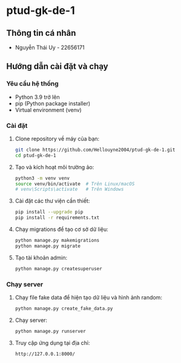 # ptud-gk-de-1

## Thông tin cá nhân
- Nguyễn Thái Uy - 22656171

## Hướng dẫn cài đặt và chạy

### Yêu cầu hệ thống
- Python 3.9 trở lên
- pip (Python package installer)
- Virtual environment (venv)

### Cài đặt
1. Clone repository về máy của bạn:
    ```sh
    git clone https://github.com/Hellouyne2004/ptud-gk-de-1.git
    cd ptud-gk-de-1
    ```

2. Tạo và kích hoạt môi trường ảo:
    ```sh
    python3 -m venv venv
    source venv/bin/activate  # Trên Linux/macOS
    # venv\Scripts\activate   # Trên Windows
    ```
    
3. Cài đặt các thư viện cần thiết:
    ```sh
    pip install --upgrade pip
    pip install -r requirements.txt
    ```

4. Chạy migrations để tạo cơ sở dữ liệu:
    ```sh
    python manage.py makemigrations
    python manage.py migrate
    ```

5. Tạo tài khoản admin:
    ```sh
    python manage.py createsuperuser
    ```

### Chạy server
1. Chạy file fake data để hiện tạo dữ liệu và hình ảnh random:
    ```sh
    python manage.py create_fake_data.py
    ```
    
2. Chạy server:
    ```sh
    python manage.py runserver
    ```

3. Truy cập ứng dụng tại địa chỉ:
    ```
    http://127.0.0.1:8000/
    ```
